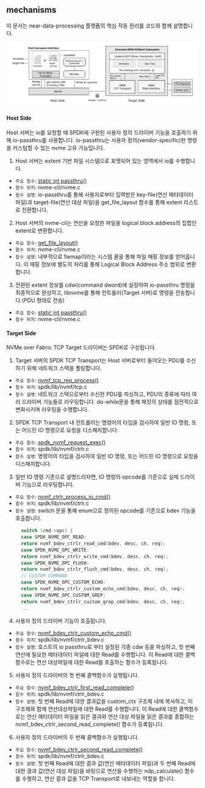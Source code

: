 ## mechanisms

이 문서는 near-data-processing 플랫폼의 핵심 작동 원리를 코드와 함께 설명합니다.

<img src="./assets/ndp-overall.svg">

#### Host Side

Host 서버는 io를 요청할 때 SPDK에 구현된 사용자 정의 드라이버 기능을 호출하기 위해 io-passthru를 사용합니다.
io-passthru는 사용자 정의(vendor-specific)한 명령을 커스텀할 수 있는 nvme 고유 기능입니다.

1. Host 서버는 extent 기반 파일 시스템으로 포맷되어 있는 영역에서 io를 수행합니다.
- `주요 함수`: [static int passthru()](../nvme-cli/nvme.c)
- `함수 위치`: nvme-cli/nvme.c
- `함수 설명`: io-passthru를 통해 사용자로부터 입력받은 key-file(연산 메타데이터 파일)과 target-file(연산 대상 파일)을 get_file_layout 함수를 통해 extent 리스트로 전환합니다.

2. Host 서버의 nvme-cli는 연산을 요청한 파일을 logical block address의 집합인 extent로 변환합니다.
- `주요 함수`: [get_file_layout()](../nvme-cli/nvme.c)
- `함수 위치`: nvme-cli/nvme.c
- `함수 설명`: 내부적으로 fiemap이라는 시스템 콜을 통해 파일 매핑 정보를 얻어옵니다. 이 매핑 정보에 별도의 처리를 통해 Logical Block Address 주소 범위로 변환합니다.

3. 전환된 extent 정보를 cdw(command dword)에 설정하여 io-passthru 명령을 최종적으로 완성하고, libnvme를 통해 컨트롤러(Target 서버)로 명령을 전송합니다.(PDU 형태로 전송)
- `주요 함수`: [static int passthru()](../nvme-cli/nvme.c)
- `함수 위치`: nvme-cli/nvme.c

#### Target Side

NVMe over Fabric TCP Target 드라이버는 SPDK로 구성됩니다.

1. Target 서버의 SPDK TCP Transport는 Host 서버로부터 들어오는 PDU를 수신하기 위해 네트워크 스택을 폴링합니다.
- `주요 함수`: [nvmf_tcp_req_process()](../spdk/lib/nvmf/tcp.c)
- `함수 위치`: spdk/lib/nvmf/tcp.c
- `함수 설명`: 네트워크 스택으로부터 수신한 PDU를 파싱하고, PDU의 종류에 따라 여러 드라이버 기능들로 라우팅합니다. do-while문을 통해 패킷의 상태를 점전적으로 변화시키며 라우팅을 수행합니다.

2. SPDK TCP Transport 내 컨트롤러는 명령어의 타입을 검사하여 일반 IO 명령, 또는 어드민 IO 명령으로 요청을 디스패치합니다.
- `주요 함수`: [spdk_nvmf_request_exec()](../spdk/lib/nvmf/ctrlr.c)
- `함수 위치`: spdk/lib/nvmf/ctrlr.c
- `함수 설명`: 명령어의 타입을 검사하여 일반 IO 명령, 또는 어드민 IO 명령으로 요청을 디스패치합니다.

3. 일반 IO 명령 기준으로 설명드리자면, IO 명령의 opcode를 기준으로 실제 드라이버 기능으로 라우팅합니다.
- `주요 함수`: [nvmf_ctrlr_process_io_cmd()](../spdk/lib/nvmf/ctrlr.c)
- `함수 위치`: spdk/lib/nvmf/ctrlr.c
- `함수 설명`: switch 문을 통해 enum으로 정의된 opcode를 기준으로 bdev 기능을 호출합니다.
  ```c
    switch (cmd->opc) {
    case SPDK_NVME_OPC_READ:
    return nvmf_bdev_ctrlr_read_cmd(bdev, desc, ch, req);
    case SPDK_NVME_OPC_WRITE:
    return nvmf_bdev_ctrlr_write_cmd(bdev, desc, ch, req);
    case SPDK_NVME_OPC_FLUSH:
    return nvmf_bdev_ctrlr_flush_cmd(bdev, desc, ch, req);
    // CUSTOM COMMAND
    case SPDK_NVME_OPC_CUSTOM_ECHO:
    return nvmf_bdev_ctrlr_custom_echo_cmd(bdev, desc, ch, req);
    case SPDK_NVME_OPC_CUSTOM_GREP:
    return nvmf_bdev_ctrlr_custom_grep_cmd(bdev, desc, ch, req);
    ...
    ```
  
4. 사용자 정의 드라이버 기능이 호출됩니다.
- `주요 함수`: [nvmf_bdev_ctrlr_custom_echo_cmd()](../spdk/lib/nvmf/ctrlr_bdev.c)
- `함수 위치`: spdk/lib/nvmf/ctrlr_bdev.c
- `함수 설명`: 호스트의 io passthru로 부터 설정된 각종 cdw 등을 파싱하고, 첫 번째 연산에 필요한 메타데이터 파일에 대한 Read를 수행합니다. 
이 Read에 대한 콜백함수로는 연산 대상파일에 대한 Read를 호출하는 함수가 등록됩니다.

5. 사용자 정의 드라이버의 첫 번째 콜백함수가 실행됩니다.
- `주요 함수`: [nvmf_bdev_ctrlr_first_read_complete()](../spdk/lib/nvmf/ctrlr_bdev.c)
- `함수 위치`: spdk/lib/nvmf/ctrlr_bdev.c
- `함수 설명`: 첫 번째 Read에 대한 결과값을 custom_ctx 구조체 내에 복사하고, 이 구조체와 함께 연산대상파일에 대한 Read를 수행합니다.
이 Read에 대한 콜백함수로는 연산 메타데이터 파일을 읽은 결과와 연산 대상 파일을 읽은 결과를 종합하는 nvmf_bdev_ctrlr_second_read_complete() 함수가 등록됩니다.

6. 사용자 정의 드라이버의 두 번째 콜백함수가 실행됩니다.
- `주요 함수`: [nvmf_bdev_ctrlr_second_read_complete()](../spdk/lib/nvmf/ctrlr_bdev.c)
- `함수 위치`: spdk/lib/nvmf/ctrlr_bdev.c
- `함수 설명`: 첫 번째 Read에 대한 결과 값(연산 메타데이터 파일)과 두 번째 Read에 대한 결과 값(연산 대상 파일)을 바탕으로 연산을 수행하는 ndp_calculate() 함수를 수행하고, 연산 결과 값을 TCP Transport로 내보내는 역할을 합니다.

